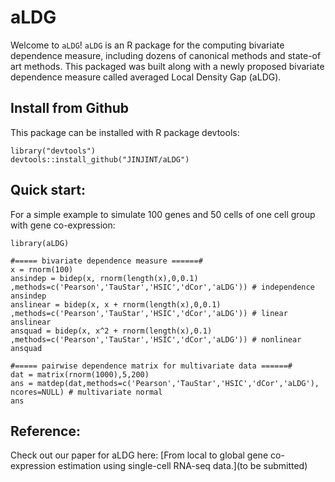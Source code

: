 # aLDG

Welcome to ``aLDG``!  ``aLDG`` is an R package for the computing bivariate dependence measure, 
including dozens of canonical methods and state-of art methods.  This packaged was built along with 
a newly proposed bivariate dependence measure called averaged Local Density Gap (aLDG).

## Install from Github
This package can be installed with R package devtools:
```{r}
library("devtools")
devtools::install_github("JINJINT/aLDG")
```

## Quick start:

For a simple example to simulate 100 genes and 50 cells of one cell group with gene co-expression:
```{r}
library(aLDG)

#===== bivariate dependence measure ======#
x = rnorm(100)
ansindep = bidep(x, rnorm(length(x),0,0.1) ,methods=c('Pearson','TauStar','HSIC','dCor','aLDG')) # independence
ansindep
anslinear = bidep(x, x + rnorm(length(x),0,0.1) ,methods=c('Pearson','TauStar','HSIC','dCor','aLDG')) # linear
anslinear
ansquad = bidep(x, x^2 + rnorm(length(x),0.1) ,methods=c('Pearson','TauStar','HSIC','dCor','aLDG')) # nonlinear
ansquad

#===== pairwise dependence matrix for multivariate data ======#
dat = matrix(rnorm(1000),5,200)
ans = matdep(dat,methods=c('Pearson','TauStar','HSIC','dCor','aLDG'), ncores=NULL) # multivariate normal
ans
```

## Reference:
Check out our paper for aLDG here:
[From local to global gene co-expression estimation using single-cell RNA-seq data.](to be submitted)
